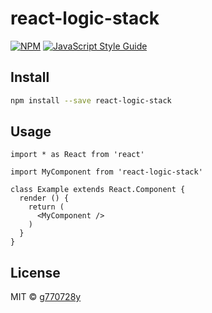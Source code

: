 # react-logic-stack

> 

[![NPM](https://img.shields.io/npm/v/react-logic-stack.svg)](https://www.npmjs.com/package/react-logic-stack) [![JavaScript Style Guide](https://img.shields.io/badge/code_style-standard-brightgreen.svg)](https://standardjs.com)

## Install

```bash
npm install --save react-logic-stack
```

## Usage

```tsx
import * as React from 'react'

import MyComponent from 'react-logic-stack'

class Example extends React.Component {
  render () {
    return (
      <MyComponent />
    )
  }
}
```

## License

MIT © [g770728y](https://github.com/g770728y)
